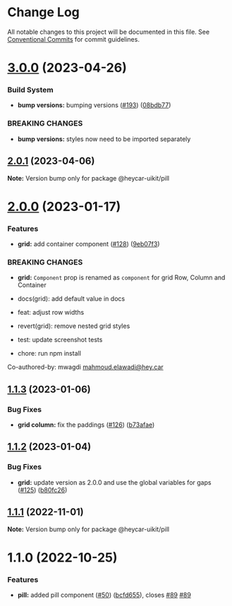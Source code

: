# Change Log

All notable changes to this project will be documented in this file.
See [Conventional Commits](https://conventionalcommits.org) for commit guidelines.

# [3.0.0](https://github.com/hey-car/heycar-uikit/compare/@heycar-uikit/pill@2.0.1...@heycar-uikit/pill@3.0.0) (2023-04-26)


### Build System

* **bump versions:** bumping versions ([#193](https://github.com/hey-car/heycar-uikit/issues/193)) ([08bdb77](https://github.com/hey-car/heycar-uikit/commit/08bdb771e58c3bbecfd370bf3df8d3e2c7b490f2))


### BREAKING CHANGES

* **bump versions:** styles now need to be imported separately





## [2.0.1](https://github.com/hey-car/heycar-uikit/compare/@heycar-uikit/pill@2.0.0...@heycar-uikit/pill@2.0.1) (2023-04-06)

**Note:** Version bump only for package @heycar-uikit/pill





# [2.0.0](https://github.com/hey-car/heycar-uikit/compare/@heycar-uikit/pill@1.1.3...@heycar-uikit/pill@2.0.0) (2023-01-17)


### Features

* **grid:** add container component ([#128](https://github.com/hey-car/heycar-uikit/issues/128)) ([9eb07f3](https://github.com/hey-car/heycar-uikit/commit/9eb07f398b991bb8b98cc7b7c073496febfdc78b))


### BREAKING CHANGES

* **grid:** `Component` prop is renamed as `component` for grid Row, Column and Container

* docs(grid): add default value in docs

* feat: adjust row widths

* revert(grid): remove nested grid styles

* test: update screenshot tests

* chore: run npm install

Co-authored-by: mwagdi <mahmoud.elawadi@hey.car>





## [1.1.3](https://github.com/hey-car/heycar-uikit/compare/@heycar-uikit/pill@1.1.2...@heycar-uikit/pill@1.1.3) (2023-01-06)


### Bug Fixes

* **grid column:** fix the paddings ([#126](https://github.com/hey-car/heycar-uikit/issues/126)) ([b73afae](https://github.com/hey-car/heycar-uikit/commit/b73afaeeec8dc79c4de2d37c56fd11cb2d4fae5a))





## [1.1.2](https://github.com/hey-car/heycar-uikit/compare/@heycar-uikit/pill@1.1.1...@heycar-uikit/pill@1.1.2) (2023-01-04)


### Bug Fixes

* **grid:** update version as 2.0.0 and use the global variables for gaps ([#125](https://github.com/hey-car/heycar-uikit/issues/125)) ([b80fc26](https://github.com/hey-car/heycar-uikit/commit/b80fc26be86b14988cbd4cde636baf11d6de8acb))





## [1.1.1](https://github.com/hey-car/heycar-uikit/compare/@heycar-uikit/pill@1.1.0...@heycar-uikit/pill@1.1.1) (2022-11-01)

**Note:** Version bump only for package @heycar-uikit/pill





# 1.1.0 (2022-10-25)


### Features

* **pill:** added pill component ([#50](https://github.com/hey-car/heycar-uikit/issues/50)) ([bcfd655](https://github.com/hey-car/heycar-uikit/commit/bcfd6554e308627c8a7e3fb1a5c7d9d4511e876b)), closes [#89](https://github.com/hey-car/heycar-uikit/issues/89) [#89](https://github.com/hey-car/heycar-uikit/issues/89)
